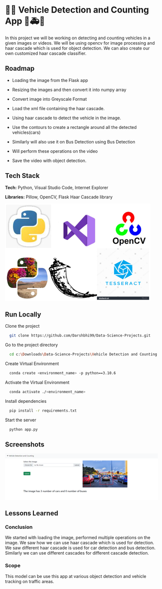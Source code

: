 
# 🚕🚌 Vehicle Detection and Counting App 🚜🚑🚝 

In this project we will be working on detecting and 
counting vehicles in a given images or videos. We will 
be using opencv for image processing and haar cascade 
which is used for object detection. We can also create 
our own customized haar cascade classifier. 


## Roadmap

- Loading the image from the Flask app

- Resizing the images and then convert it 
  into numpy array

- Convert image into Greyscale Format  

- Load the xml file containing the haar cascade.

- Using haar cascade to detect the vehicle in the
  image. 

- Use the contours to create a rectangle around all 
  the detected vehicles(cars)

- Similarly will also use it on Bus Detection using
  Bus Detection

- Will perform these operations on the video

- Save the video with object detection.


## Tech Stack

**Tech:** Python, Visual Studio Code, 
          Internet Explorer

**Libraries:** Pillow, OpenCV, Flask
               Haar Cascade library  

![Logo](https://github.com/Darshbhi99/Data-Science-Projects/blob/main/Text%20Extractor%20App/static/logo4.png?raw=true)


## Run Locally


Clone the project

```bash
  git clone https://github.com/Darshbhi99/Data-Science-Projects.git
```

Go to the project directory

```bash
  cd c:\Downloads\Data-Science-Projects\Vehicle Detection and Counting App
```

Create Virtual Environment

```bash
  conda create <environment_name> -p python==3.10.6
```

Activate the Virtual Environment

```bash
  conda activate ./<environment_name>
```

Install dependencies

```bash
  pip install -r requirements.txt
```

Start the server

```bash
  python app.py
```


## Screenshots

![App Screenshot](https://github.com/Darshbhi99/Data-Science-Projects/blob/main/Vehicle%20Detection%20and%20Counting/static/app.png?raw=true)


## Lessons Learned

### Conclusion
We started with loading the image, performed multiple operations 
on the image. We saw how we can use haar cascade which is used 
for detection. We saw different haar cascade is used for car 
detection and bus detection. Similarly we can use different 
cascades for different cascade detection.

### Scope
This model can be use this app at various object detection and 
vehicle tracking on traffic areas. 
